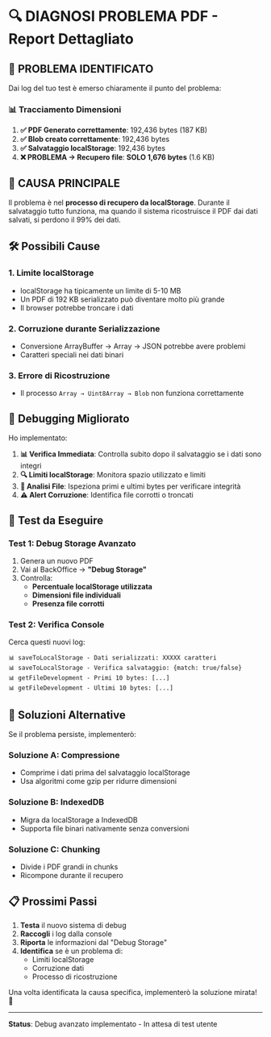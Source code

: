 # 🔍 DIAGNOSI PROBLEMA PDF - Report Dettagliato

## 🎯 **PROBLEMA IDENTIFICATO**

Dai log del tuo test è emerso chiaramente il punto del problema:

### 📊 **Tracciamento Dimensioni**
1. **✅ PDF Generato correttamente**: 192,436 bytes (187 KB)
2. **✅ Blob creato correttamente**: 192,436 bytes  
3. **✅ Salvataggio localStorage**: 192,436 bytes
4. **❌ PROBLEMA → Recupero file**: **SOLO 1,676 bytes** (1.6 KB)

## 🔬 **CAUSA PRINCIPALE**

Il problema è nel **processo di recupero da localStorage**. Durante il salvataggio tutto funziona, ma quando il sistema ricostruisce il PDF dai dati salvati, si perdono il 99% dei dati.

## 🛠️ **Possibili Cause**

### **1. Limite localStorage**
- localStorage ha tipicamente un limite di 5-10 MB
- Un PDF di 192 KB serializzato può diventare molto più grande
- Il browser potrebbe troncare i dati

### **2. Corruzione durante Serializzazione**
- Conversione ArrayBuffer → Array → JSON potrebbe avere problemi
- Caratteri speciali nei dati binari

### **3. Errore di Ricostruzione**
- Il processo `Array → Uint8Array → Blob` non funziona correttamente

## 🔧 **Debugging Migliorato**

Ho implementato:

1. **📊 Verifica Immediata**: Controlla subito dopo il salvataggio se i dati sono integri
2. **🔍 Limiti localStorage**: Monitora spazio utilizzato e limiti
3. **📄 Analisi File**: Ispeziona primi e ultimi bytes per verificare integrità
4. **⚠️ Alert Corruzione**: Identifica file corrotti o troncati

## 🧪 **Test da Eseguire**

### **Test 1: Debug Storage Avanzato**
1. Genera un nuovo PDF
2. Vai al BackOffice → **"Debug Storage"**
3. Controlla:
   - **Percentuale localStorage utilizzata**
   - **Dimensioni file individuali**
   - **Presenza file corrotti**

### **Test 2: Verifica Console**
Cerca questi nuovi log:
```
📊 saveToLocalStorage - Dati serializzati: XXXXX caratteri
📊 saveToLocalStorage - Verifica salvataggio: {match: true/false}
📊 getFileDevelopment - Primi 10 bytes: [...]
📊 getFileDevelopment - Ultimi 10 bytes: [...]
```

## 🎯 **Soluzioni Alternative**

Se il problema persiste, implementerò:

### **Soluzione A: Compressione**
- Comprime i dati prima del salvataggio localStorage
- Usa algoritmi come gzip per ridurre dimensioni

### **Soluzione B: IndexedDB**
- Migra da localStorage a IndexedDB
- Supporta file binari nativamente senza conversioni

### **Soluzione C: Chunking**
- Divide i PDF grandi in chunks
- Ricompone durante il recupero

## 📋 **Prossimi Passi**

1. **Testa** il nuovo sistema di debug
2. **Raccogli** i log dalla console
3. **Riporta** le informazioni dal "Debug Storage"
4. **Identifica** se è un problema di:
   - Limiti localStorage
   - Corruzione dati
   - Processo di ricostruzione

Una volta identificata la causa specifica, implementerò la soluzione mirata! 🚀

---
**Status**: Debug avanzato implementato - In attesa di test utente